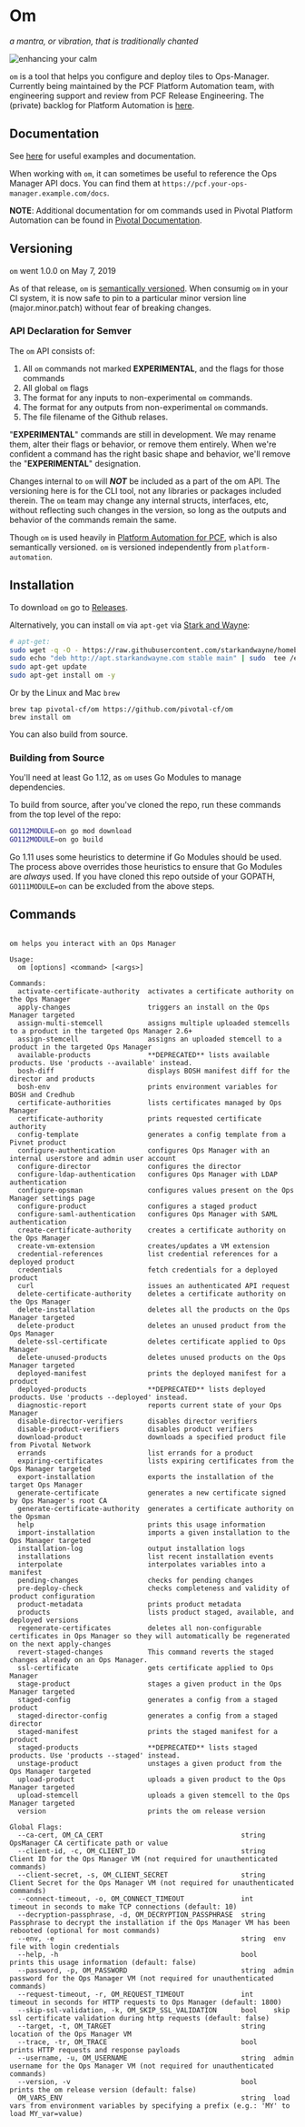 # Om

_a mantra, or vibration, that is traditionally chanted_

![enhancing your calm](http://i.giphy.com/3o7qDQ5iw1oXyDeJAk.gif)

`om` is a tool that helps you configure and deploy tiles to Ops-Manager.
Currently being maintained by the PCF Platform Automation team,
with engineering support and review from PCF Release Engineering.
The (private) backlog for Platform Automation is [here](https://www.pivotaltracker.com/n/projects/1472134).

## Documentation

See [here](docs/README.md) for useful examples and documentation.

When working with `om`,
it can sometimes be useful to reference the Ops Manager API docs.
You can find them at
`https://pcf.your-ops-manager.example.com/docs`.

**NOTE**: Additional documentation for om commands
used in Pivotal Platform Automation
can be found in [Pivotal Documentation](https://docs.pivotal.io/platform-automation).

## Versioning

`om` went 1.0.0 on May 7, 2019

As of that release, `om` is [semantically versioned](https://semver.org/).
When consumig `om` in your CI system,
it is now safe to pin to a particular minor version line (major.minor.patch)
without fear of breaking changes.

### API Declaration for Semver

The `om` API consists of:

1. All `om` commands not marked **EXPERIMENTAL**, and the flags for those commands
1. All global `om` flags
1. The format for any inputs to non-experimental `om` commands.
1. The format for any outputs from non-experimental `om` commands.
1. The file filename of the Github relases.

"**EXPERIMENTAL**" commands are still in development.
We may rename them, alter their flags or behavior, or remove them entirely.
When we're confident a command has the right basic shape and behavior,
we'll remove the "**EXPERIMENTAL**" designation.

Changes internal to `om` will _**NOT**_ be included as a part of the om API.
The versioning here is for the CLI tool,
not any libraries or packages included therein.
The `om` team may change any internal structs, interfaces, etc,
without reflecting such changes in the version,
so long as the outputs and behavior of the commands remain the same.

Though `om` is used heavily in [Platform Automation for PCF](network.pivotal.io/platform-automation),
which is also semantically versioned.
`om` is versioned independently from `platform-automation`.

## Installation

To download `om` go to [Releases](https://github.com/pivotal-cf/om/releases).

Alternatively, you can install `om` via `apt-get`
via [Stark and Wayne](https://www.starkandwayne.com/):

```sh
# apt-get:
sudo wget -q -O - https://raw.githubusercontent.com/starkandwayne/homebrew-cf/master/public.key | sudo  apt-key add -
sudo echo "deb http://apt.starkandwayne.com stable main" | sudo  tee /etc/apt/sources.list.d/starkandwayne.list
sudo apt-get update
sudo apt-get install om -y
```


Or by the Linux and Mac `brew`

```
brew tap pivotal-cf/om https://github.com/pivotal-cf/om
brew install om
```

You can also build from source.

### Building from Source

You'll need at least Go 1.12, as
`om` uses Go Modules to manage dependencies.

To build from source, after you've cloned the repo,
run these commands from the top level of the repo:

```bash
GO112MODULE=on go mod download
GO112MODULE=on go build
```

Go 1.11 uses some heuristics to determine if Go Modules should be used.
The process above overrides those heuristics
to ensure that Go Modules are _always_ used.
If you have cloned this repo outside of your GOPATH,
`GO111MODULE=on` can be excluded from the above steps.

## Commands
```

om helps you interact with an Ops Manager

Usage:
  om [options] <command> [<args>]

Commands:
  activate-certificate-authority  activates a certificate authority on the Ops Manager
  apply-changes                   triggers an install on the Ops Manager targeted
  assign-multi-stemcell           assigns multiple uploaded stemcells to a product in the targeted Ops Manager 2.6+
  assign-stemcell                 assigns an uploaded stemcell to a product in the targeted Ops Manager
  available-products              **DEPRECATED** lists available products. Use 'products --available' instead.
  bosh-diff                       displays BOSH manifest diff for the director and products
  bosh-env                        prints environment variables for BOSH and Credhub
  certificate-authorities         lists certificates managed by Ops Manager
  certificate-authority           prints requested certificate authority
  config-template                 generates a config template from a Pivnet product
  configure-authentication        configures Ops Manager with an internal userstore and admin user account
  configure-director              configures the director
  configure-ldap-authentication   configures Ops Manager with LDAP authentication
  configure-opsman                configures values present on the Ops Manager settings page
  configure-product               configures a staged product
  configure-saml-authentication   configures Ops Manager with SAML authentication
  create-certificate-authority    creates a certificate authority on the Ops Manager
  create-vm-extension             creates/updates a VM extension
  credential-references           list credential references for a deployed product
  credentials                     fetch credentials for a deployed product
  curl                            issues an authenticated API request
  delete-certificate-authority    deletes a certificate authority on the Ops Manager
  delete-installation             deletes all the products on the Ops Manager targeted
  delete-product                  deletes an unused product from the Ops Manager
  delete-ssl-certificate          deletes certificate applied to Ops Manager
  delete-unused-products          deletes unused products on the Ops Manager targeted
  deployed-manifest               prints the deployed manifest for a product
  deployed-products               **DEPRECATED** lists deployed products. Use 'products --deployed' instead.
  diagnostic-report               reports current state of your Ops Manager
  disable-director-verifiers      disables director verifiers
  disable-product-verifiers       disables product verifiers
  download-product                downloads a specified product file from Pivotal Network
  errands                         list errands for a product
  expiring-certificates           lists expiring certificates from the Ops Manager targeted
  export-installation             exports the installation of the target Ops Manager
  generate-certificate            generates a new certificate signed by Ops Manager's root CA
  generate-certificate-authority  generates a certificate authority on the Opsman
  help                            prints this usage information
  import-installation             imports a given installation to the Ops Manager targeted
  installation-log                output installation logs
  installations                   list recent installation events
  interpolate                     interpolates variables into a manifest
  pending-changes                 checks for pending changes
  pre-deploy-check                checks completeness and validity of product configuration
  product-metadata                prints product metadata
  products                        lists product staged, available, and deployed versions
  regenerate-certificates         deletes all non-configurable certificates in Ops Manager so they will automatically be regenerated on the next apply-changes
  revert-staged-changes           This command reverts the staged changes already on an Ops Manager.
  ssl-certificate                 gets certificate applied to Ops Manager
  stage-product                   stages a given product in the Ops Manager targeted
  staged-config                   generates a config from a staged product
  staged-director-config          generates a config from a staged director
  staged-manifest                 prints the staged manifest for a product
  staged-products                 **DEPRECATED** lists staged products. Use 'products --staged' instead.
  unstage-product                 unstages a given product from the Ops Manager targeted
  upload-product                  uploads a given product to the Ops Manager targeted
  upload-stemcell                 uploads a given stemcell to the Ops Manager targeted
  version                         prints the om release version

Global Flags:
  --ca-cert, OM_CA_CERT                                  string  OpsManager CA certificate path or value
  --client-id, -c, OM_CLIENT_ID                          string  Client ID for the Ops Manager VM (not required for unauthenticated commands)
  --client-secret, -s, OM_CLIENT_SECRET                  string  Client Secret for the Ops Manager VM (not required for unauthenticated commands)
  --connect-timeout, -o, OM_CONNECT_TIMEOUT              int     timeout in seconds to make TCP connections (default: 10)
  --decryption-passphrase, -d, OM_DECRYPTION_PASSPHRASE  string  Passphrase to decrypt the installation if the Ops Manager VM has been rebooted (optional for most commands)
  --env, -e                                              string  env file with login credentials
  --help, -h                                             bool    prints this usage information (default: false)
  --password, -p, OM_PASSWORD                            string  admin password for the Ops Manager VM (not required for unauthenticated commands)
  --request-timeout, -r, OM_REQUEST_TIMEOUT              int     timeout in seconds for HTTP requests to Ops Manager (default: 1800)
  --skip-ssl-validation, -k, OM_SKIP_SSL_VALIDATION      bool    skip ssl certificate validation during http requests (default: false)
  --target, -t, OM_TARGET                                string  location of the Ops Manager VM
  --trace, -tr, OM_TRACE                                 bool    prints HTTP requests and response payloads
  --username, -u, OM_USERNAME                            string  admin username for the Ops Manager VM (not required for unauthenticated commands)
  --version, -v                                          bool    prints the om release version (default: false)
  OM_VARS_ENV                                            string  load vars from environment variables by specifying a prefix (e.g.: 'MY' to load MY_var=value)

```
